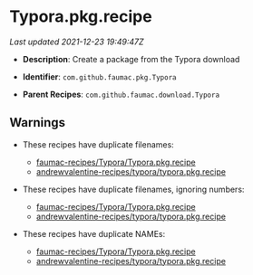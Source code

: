 # Typora.pkg.recipe

_Last updated 2021-12-23 19:49:47Z_

- **Description**: Create a package from the Typora download

- **Identifier**: `com.github.faumac.pkg.Typora`

- **Parent Recipes**: `com.github.faumac.download.Typora`
## Warnings

- These recipes have duplicate filenames:
    - [faumac-recipes/Typora/Typora.pkg.recipe](/docs/faumac-recipes/Typora/Typora.pkg.recipe)
    - [andrewvalentine-recipes/typora/typora.pkg.recipe](/docs/andrewvalentine-recipes/typora/typora.pkg.recipe)

- These recipes have duplicate filenames, ignoring numbers:
    - [faumac-recipes/Typora/Typora.pkg.recipe](/docs/faumac-recipes/Typora/Typora.pkg.recipe)
    - [andrewvalentine-recipes/typora/typora.pkg.recipe](/docs/andrewvalentine-recipes/typora/typora.pkg.recipe)

- These recipes have duplicate NAMEs:
    - [faumac-recipes/Typora/Typora.pkg.recipe](/docs/faumac-recipes/Typora/Typora.pkg.recipe)
    - [andrewvalentine-recipes/typora/typora.pkg.recipe](/docs/andrewvalentine-recipes/typora/typora.pkg.recipe)